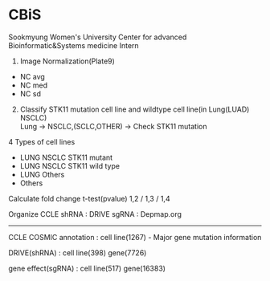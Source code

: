 # CBiS
Sookmyung Women's University Center for advanced Bioinformatic&amp;Systems medicine Intern

1. Image Normalization(Plate9)
- NC avg
- NC med
- NC sd

2. Classify STK11 mutation cell line and wildtype cell line(in Lung(LUAD) NSCLC)<br>
Lung → NSCLC,(SCLC,OTHER) → Check STK11 mutation

  4 Types of cell lines<br>
- LUNG NSCLC STK11 mutant
- LUNG NSCLC STK11 wild type
- LUNG Others
- Others

Calculate fold change t-test(pvalue)
1,2 / 1,3 / 1,4

Organize CCLE 
shRNA : DRIVE
sgRNA : Depmap.org

------------------------
CCLE COSMIC annotation : cell line(1267) - Major gene mutation information

DRIVE(shRNA) : cell line(398) gene(7726)

gene effect(sgRNA) : cell line(517) gene(16383)
